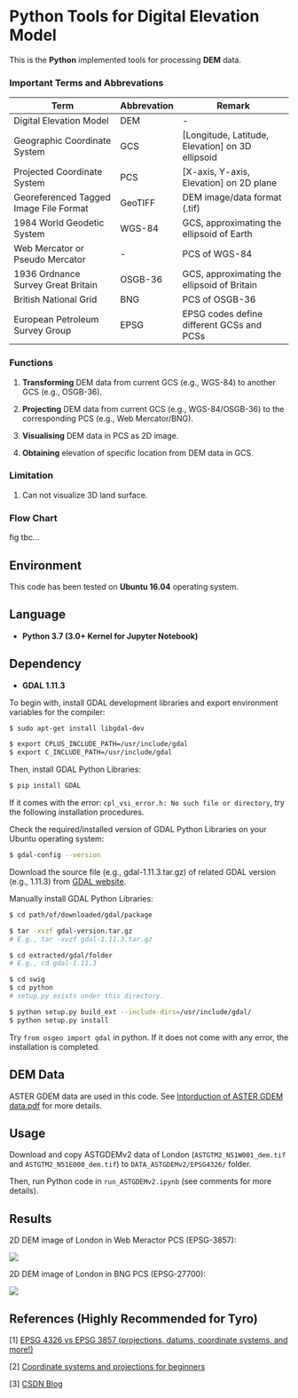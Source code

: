 # Python Tools for Digital Elevation Model

This is the **Python** implemented tools for processing **DEM** data.

### Important Terms and Abbrevations

| Term                                   | Abbrevation | Remark 
| -------------------------------------- | ----------- | ------ 
| Digital Elevation Model                | DEM         | - 
| Geographic Coordinate System           | GCS         | [Longitude, Latitude, Elevation] on 3D ellipsoid 
| Projected Coordinate System            | PCS         | [X-axis, Y-axis, Elevation] on 2D plane 
| Georeferenced Tagged Image File Format | GeoTIFF     | DEM image/data format (.tif) 
| 1984 World Geodetic System             | WGS-84      | GCS, approximating the ellipsoid of Earth 
| Web Mercator or Pseudo Mercator        | -           | PCS of WGS-84 
| 1936 Ordnance Survey Great Britain     | OSGB-36     | GCS, approximating the ellipsoid of Britain 
| British National Grid                  | BNG         | PCS of OSGB-36 
| European Petroleum Survey Group        | EPSG        | EPSG codes define different GCSs and PCSs 

### Functions

1. **Transforming** DEM data from current GCS (e.g., WGS-84) to another GCS (e.g., OSGB-36).

2. **Projecting** DEM data from current GCS (e.g., WGS-84/OSGB-36) to the corresponding PCS (e.g., Web Mercator/BNG).

3. **Visualising** DEM data in PCS as 2D image.

4. **Obtaining** elevation of specific location from DEM data in GCS.

### Limitation

1. Can not visualize 3D land surface.

### Flow Chart

fig tbc...

## Environment

This code has been tested on **Ubuntu 16.04** operating system.

## Language

* __Python 3.7 (3.0+ Kernel for Jupyter Notebook)__

## Dependency

* __GDAL 1.11.3__

To begin with, install GDAL development libraries and export environment variables for the compiler:
```bash
$ sudo apt-get install libgdal-dev

$ export CPLUS_INCLUDE_PATH=/usr/include/gdal
$ export C_INCLUDE_PATH=/usr/include/gdal
```

Then, install GDAL Python Libraries:
```bash
$ pip install GDAL
```

If it comes with the error: ```cpl_vsi_error.h: No such file or directory```, try the following installation procedures.

Check the required/installed version of GDAL Python Libraries on your Ubuntu operating system:
```bash
$ gdal-config --version
```

Download the source file (e.g., gdal-1.11.3.tar.gz) of related GDAL version (e.g., 1.11.3) from [GDAL website](http://trac.osgeo.org/gdal/wiki/DownloadSource).

Manually install GDAL Python Libraries:
```bash
$ cd path/of/downloaded/gdal/package

$ tar -xvzf gdal-version.tar.gz 
# E.g., tar -xvzf gdal-1.11.3.tar.gz

$ cd extracted/gdal/folder
# E.g., cd gdal-1.11.3

$ cd swig
$ cd python
# setup.py exists under this directory.

$ python setup.py build_ext --include-dirs=/usr/include/gdal/
$ python setup.py install
```

Try ```from osgeo import gdal``` in python. If it does not come with any error, the installation is completed.

## DEM Data

ASTER GDEM data are used in this code. See [Intorduction of ASTER GDEM data.pdf](https://github.com/HeZhang1994/DEM-Digital-Elevation-Model-Tools/blob/master/Intorduction%20of%20ASTER%20GDEM%20data.pdf) for more details.

## Usage

Download and copy ASTGDEMv2 data of London (```ASTGTM2_N51W001_dem.tif``` and ```ASTGTM2_N51E000_dem.tif```) to ```DATA_ASTGDEMv2/EPSG4326/``` folder.

Then, run Python code in ```run_ASTGDEMv2.ipynb``` (see comments for more details).

## Results

2D DEM image of London in Web Meractor PCS (EPSG-3857):

![](https://github.com/HeZhang1994/DEM-Digital-Elevation-Model-Tools/blob/master/LD_EPSG3857.png)

2D DEM image of London in BNG PCS (EPSG-27700):

![](https://github.com/HeZhang1994/DEM-Digital-Elevation-Model-Tools/blob/master/LD_EPSG27700.png)

## References (Highly Recommended for Tyro)

[1] [EPSG 4326 vs EPSG 3857 (projections, datums, coordinate systems, and more!)](http://lyzidiamond.com/posts/4326-vs-3857)

[2] [Coordinate systems and projections for beginners](https://communityhub.esriuk.com/geoxchange/2012/3/26/coordinate-systems-and-projections-for-beginners.html)

[3] [CSDN Blog](https://blog.csdn.net/liuhailiuhai12/article/details/75007417)
